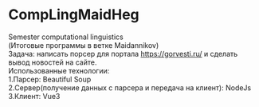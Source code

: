 # CompLingMaidHeg  
Semester computational linguistics  
(Итоговые программы в ветке Maidannikov)  
Задача: написать порсер для портала https://gorvesti.ru/ и сделать вывод новостей на сайте.  
Использованные технологии:  
1.Парсер: Beautiful Soup  
2.Сервер(получение данных с парсера и передача на клиент): NodeJs  
3.Клиент: Vue3  
